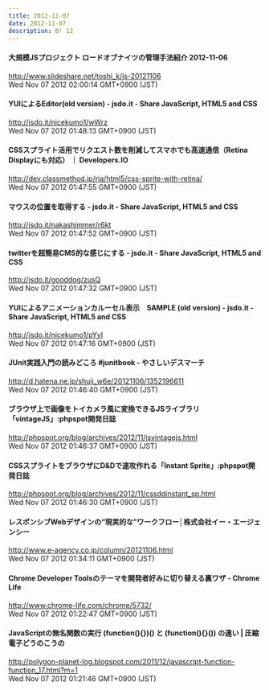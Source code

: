 ```yaml
---
title: 2012-11-07
date: 2012-11-07
description: B! 12
---
```


#### 大規模JSプロジェクト ロードオブナイツの管理手法紹介 2012-11-06
http://www.slideshare.net/toshi_k/js-20121106<br>
Wed Nov 07 2012 02:00:14 GMT+0900 (JST)<br>


#### YUIによるEditor(old version) - jsdo.it - Share JavaScript, HTML5 and CSS
http://jsdo.it/nicekumo1/wWrz<br>
Wed Nov 07 2012 01:48:13 GMT+0900 (JST)<br>


#### CSSスプライト活用でリクエスト数を削減してスマホでも高速通信（Retina Displayにも対応） ｜ Developers.IO
http://dev.classmethod.jp/ria/html5/css-sprite-with-retina/<br>
Wed Nov 07 2012 01:47:55 GMT+0900 (JST)<br>


#### マウスの位置を取得する - jsdo.it - Share JavaScript, HTML5 and CSS
http://jsdo.it/nakashimmer/r6kt<br>
Wed Nov 07 2012 01:47:52 GMT+0900 (JST)<br>


#### twitterを超簡易CMS的な感じにする - jsdo.it - Share JavaScript, HTML5 and CSS
http://jsdo.it/gooddog/zusQ<br>
Wed Nov 07 2012 01:47:32 GMT+0900 (JST)<br>


#### YUIによるアニメーションカルーセル表示　SAMPLE (old version) - jsdo.it - Share JavaScript, HTML5 and CSS
http://jsdo.it/nicekumo1/pYyI<br>
Wed Nov 07 2012 01:47:16 GMT+0900 (JST)<br>


####  JUnit実践入門の読みどころ #junitbook - やさしいデスマーチ
http://d.hatena.ne.jp/shuji_w6e/20121106/1352196611<br>
Wed Nov 07 2012 01:46:40 GMT+0900 (JST)<br>


#### ブラウザ上で画像をトイカメラ風に変換できるJSライブラリ「vintageJS」:phpspot開発日誌
http://phpspot.org/blog/archives/2012/11/jsvintagejs.html<br>
Wed Nov 07 2012 01:46:37 GMT+0900 (JST)<br>


#### CSSスプライトをブラウザにD&Dで速攻作れる「Instant Sprite」:phpspot開発日誌
http://phpspot.org/blog/archives/2012/11/cssddinstant_sp.html<br>
Wed Nov 07 2012 01:46:30 GMT+0900 (JST)<br>


#### レスポンシブWebデザインの“現実的な”ワークフロー│株式会社イー・エージェンシー
http://www.e-agency.co.jp/column/20121106.html<br>
Wed Nov 07 2012 01:34:11 GMT+0900 (JST)<br>


#### Chrome Developer Toolsのテーマを開発者好みに切り替える裏ワザ - Chrome Life
http://www.chrome-life.com/chrome/5732/<br>
Wed Nov 07 2012 01:22:47 GMT+0900 (JST)<br>


#### JavaScriptの無名関数の実行 (function(){})() と (function(){}()) の違い | 圧縮電子どうのこうの
http://polygon-planet-log.blogspot.com/2011/12/javascript-function-function_17.html?m=1<br>
Wed Nov 07 2012 01:21:46 GMT+0900 (JST)<br>


